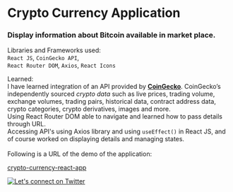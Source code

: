 # Crypto Currency Application

### Display information about Bitcoin available in market place.

Libraries and Frameworks used:
<br>
`React JS`,
`CoinGecko API`, <br>
`React Router DOM`,
`Axios`,
`React Icons` <br>

Learned: <br>
I have learned integration of an API provided by
[**CoinGecko**](https://www.coingecko.com/en/api/documentation). CoinGecko’s independently sourced _crypto data_ such as live prices, trading volume, exchange volumes, trading pairs, historical data, contract address data, crypto categories, crypto derivatives, images and more.
<br>Using React Router DOM able to navigate and learned how to pass details through URL.<br>Accessing API's using Axios library and using `useEffect()` in React JS, and
of course worked on displaying details and managing states.
<br><br>
Following is a URL of the demo of the application:<br>

[crypto-currency-react-app](https://crypto-currency-react-app.vercel.app/)

[![Let's connect on Twitter](https://seeklogo.com/images/T/twitter-2012-negative-logo-5C6C1F1521-seeklogo.com.png)](https://twitter.com/fit_enthusiast_)
